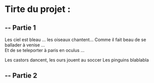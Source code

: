 # Tirte du projet : 

## -- Partie 1 

Les ciel est bleau ... les oiseaux chantent... 
Comme il fait beau de se ballader à venise ...  
Et de se teleporter à paris en oculus ...

Les castors dancent, les ours jouent au soccer
Les pinguins blablabla

## -- Partie 2


